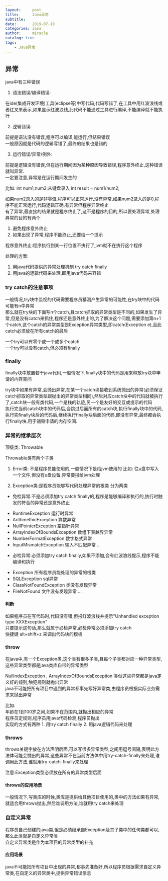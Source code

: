 ```yaml
---
layout:     post
title:      Java异常
subtitle:   
date:       2019-07-10
categories: Java
author:     miracle
catalog: true
tags:
    - Java异常
---
```


## 异常

java中有三种错误

1. 语法错误/编译错误:

 在ide(集成开发环境)工具(eclipse等)中写代码,代码写错了,在工具中用红波浪线或者红叉来表示,如果显示红波浪线,此代码不能通过工具进行编译,不能编译就不能执行

2. 逻辑错误:

 前提是语法没有错误,程序可以编译,能运行,但结果错误  
 一般原因就是代码的逻辑写错了,最终的结果也是错的

3. 运行错误/异常/例外:

 前提是逻辑没有错误,但在运行期间因为某种原因导致错误,程序意外终止,这种错误就叫异常.  
 一定要注意,异常是在运行期间发生的

  

比如:
   int num1,num2;从键盘录入
   int result = num1/num2;
   
   如果num2录入的是非零值,程序可以正常运行,没有异常,如果num2录入的是0,程序不能正常运行,代码逻辑正确,有异常但程序异常终止  
 有了异常,最直接的结果就是程序终止了,这不是程序的目的,所以要处理异常,处理异常的目的有两个
 
1. 避免程序意外终止
2. 如果出现了异常,程序不能终止,还要给一个提示
  
程序意外终止:程序执行到某一行位置不执行了,jvm就不在执行这个程序

处理的方案:
1. 用java代码提供的异常处理机制  try catch finally
2. 用java的逻辑代码来处理,即用java代码来容错

### try catch的注意事项

 一般情况,try块中监视的代码需要程序员猜测产生异常的可能性,在try块中的代码可能有n中异常  
 那么就在try块的下面写n个catch,且catch抓取的异常类型是不同的,如果发生了异常,但是没有catch来抓住,程序还是意外终止的,为了解决这个问题,需要添加第n+1个catch,这个catch的异常类型是Exception异常类型,即catch(Exception e),且此catch必须放在所有catch的最后  

 一个try可以有零个或一个或多个catch  
 一个try可以没有catch,但必须有finally  

### finally

 finally块中放置若干java代码,一般情况下,finally块中的代码是用来释放try块中申请的内存空间

 try块中如果有异常,会抛出异常,在某一个catch块接收到系统抛出的异常(必须保证catch抓取的异常类型跟抛出的异常类型相同),然后对应catch块中的代码就被执行了,catch块一般有类代码,一个是栈的轨迹,另一个是友好的交互或提示的代码  
 执行完当前catch块中的代码后,会跳过后面所有的catch块,执行finally块中的代码,执行完finally块后的代码后,继续执行finally块后面的代码,即没有异常,最终都会执行finally块.用于销毁申请的内存空间.

### 异常的继承层次

顶级类: Throwable  

Throwable类有两个子类

 1. Error类: 不是程序员能使用的,一般情况下是给jvm使用的
  比如:
   往u盘中写入一个文件,但没有u盘设备,异常要报给jvm处理
   
 2. Exception类:是程序员能够写代码处理异常的根类
  分为两类
   - 免检异常:不是必须添加try catch finally的,程序是能够编译和执行的,执行时触发的符合的异常还是意外终止 
   * RuntimeException  运行时异常
   * ArithmethicException  算数异常
   * NullPointerException  空指针异常
   * ArrayIndexOfBoundsException  数组下表越界异常
   * NumberFormatException  数字格式异常
   * InputMismatchException  输入不匹配异常
   ...
   
   - 必检异常:必须添加try catch finally,如果不添加,会有红波浪线提示,程序不能编译和执行
   * Exception  所有程序员能处理的异常的根类
   * SQLException  sql异常
   * ClassNotFoundException  类没有发现异常
   * FileNotFound  文件没有发现异常
   ...

#### 判断

  如果程序员在写代码时,代码没有错,但报红波浪线并提示"Unhandled exception type XXXException"  
  只要提示这句话,那么就属于必检异常,必检异常必须添加try catch  
  快捷键 alt+shift+z 来调出代码块的模板



### throw

 在java中,有一个Exception类,这个类有很多子类,且每个子类都对应一种异常类型,这些异常类型都是java类库自带的异常类型  
 
   NullIndexException , ArrayIndexOfBoundsException 类似这些异常都是java定义好的规则,触犯规则就抛出异常  
   java不可能把所有项目中遇到的异常都事先写好异常类,由程序员根据实际业务需求来抛出异常  

   比如:  
     年龄在1到100岁之间,如果不在范围内,就抛出相应的异常  
     程序员定规则,程序员用java代码检测,程序员抛出  
   实现的方式有两种
    1. 用try catch finally
    2. 用java逻辑代码来处理
   
   

### throws

 throws关键字放在方法声明后面,可以写很多异常类型,之间用逗号间隔,表明此方法体可能会抛出的异常,这些异常不在当前方法体中用try-catch-finally来处理,谁调用此方法,谁就用try-catch-finally来处理

注意:Exception类型必须放在所有的异常类型后面

#### throws的应用场景

一般情况下,写类库的时候,类库是提供给其他项目使用的,类中的方法如果有异常,就适合用throws抛出,然后谁调用方法,谁就用try catch来处理  

### 自定义异常
 程序员自己创建的java类,但是必须继承自Exception及其子类中的任何类都可以,那么此类就是自定义异常类  
 自定义异常类是作为本项目的异常类型的补充

#### 应用场景

 java不可能把所有项目中出现的异常,都事先准备好,所以程序员根据需求自定义异常类,在自定义的异常类中,提供异常错误信息












